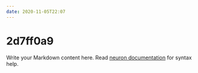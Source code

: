 ```yaml
---
date: 2020-11-05T22:07
---
```


# 2d7ff0a9

Write your Markdown content here. Read [neuron documentation](https://neuron.zettel.page/2011404.html) for syntax help.

